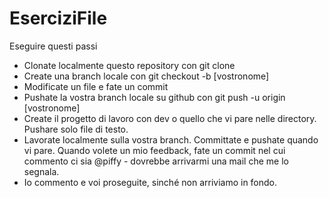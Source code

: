 # EserciziFile

Eseguire questi passi

* Clonate localmente questo repository con git clone
* Create una branch locale con git checkout -b [vostronome]
* Modificate un file e fate un commit
* Pushate la vostra branch locale su github con git push -u origin [vostronome]
* Create il progetto di lavoro con dev o quello che vi pare nelle directory. Pushare solo file di testo. 
* Lavorate localmente sulla vostra branch. Committate e pushate quando vi pare. Quando volete un mio feedback, fate un commit nel cui commento ci sia @piffy - dovrebbe arrivarmi una mail che me lo segnala. 
* Io commento e voi proseguite, sinché non arriviamo in fondo. 



